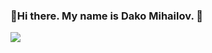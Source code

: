 ### 👋Hi there. My name is Dako Mihailov. 👋
<img src="https://media.licdn.com/dms/image/D5616AQGS8fazgm96eQ/profile-displaybackgroundimage-shrink_350_1400/0/1681055061125?e=1686787200&v=beta&t=rKEh5TqyrgCz1tUMH1V3b5wlv0xfG48oET9KlH2PdSQ" />
<!--
**DakoMihailov/DakoMihailov** is a ✨ _special_ ✨ repository because its `README.md` (this file) appears on your GitHub profile.

Here are some ideas to get you started:

- 🔭 I’m currently working on ...
- 🌱 I’m currently learning ...
- 👯 I’m looking to collaborate on ...
- 🤔 I’m looking for help with ...
- 💬 Ask me about ...
- 📫 How to reach me: ...
- 😄 Pronouns: ...
- ⚡ Fun fact: ...
-->
